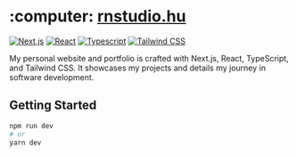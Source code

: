 <h1>:computer: <a href="https://rnstudio.hu">rnstudio.hu</a></h1>

[![Next.js](https://img.shields.io/badge/-Next.js-000?style=flat&logo=next.js&logoColor=FFF)](https://nextjs.org/)
[![React](https://img.shields.io/badge/-React-61DAFB?style=flat&logo=react&logoColor=FFF)](https://reactjs.org/)
[![Typescript](https://img.shields.io/badge/-Typescript-3178C6?style=flat&logo=typescript&logoColor=FFF)](https://www.typescriptlang.org/)
[![Tailwind CSS](https://img.shields.io/badge/-Tailwind_CSS-06B6D4?style=flat&logo=tailwindcss&logoColor=FFF)](https://tailwindcss.com/)

<p>
My personal website and portfolio is crafted with Next.js, React, TypeScript, and Tailwind CSS. It showcases my projects and details my journey in software development.
</p>

## Getting Started

```bash
npm run dev
# or
yarn dev
```
